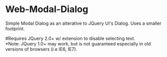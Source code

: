 # Web-Modal-Dialog
Simple Modal Dialog as an alterative to JQuery UI's Dialog. Uses a smaller footprint.

#Requires
JQuery 2.0+ w/ extension to disable selecting text.<br>
*Note: JQuery 1.0+ may work, but is not guaranteed especially in old versions of browsers (i.e IE6, IE7).
